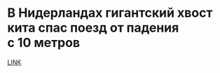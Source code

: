 # В Нидерландах гигантский хвост кита спас поезд от падения с 10 метров



[LINK](https://varlamov.ru/4078513.html)